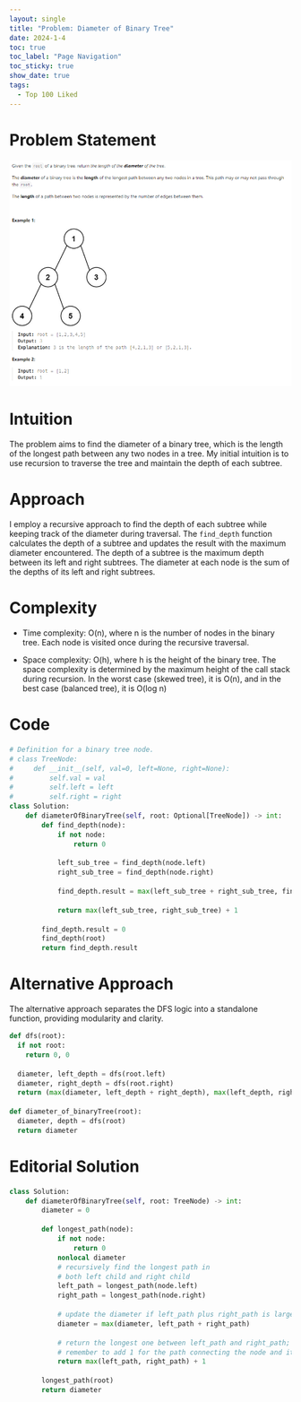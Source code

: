 ```yaml
---
layout: single
title: "Problem: Diameter of Binary Tree"
date: 2024-1-4
toc: true
toc_label: "Page Navigation"
toc_sticky: true
show_date: true
tags:
  - Top 100 Liked
---
```

# Problem Statement
[![problem](/assets/images/2024-01-04_16-42-40-diameter-binary-tree.png)](/assets/images/2024-01-04_16-42-40-diameter-binary-tree.png)
# Intuition
The problem aims to find the diameter of a binary tree, which is the length of the longest path between any two nodes in a tree. My initial intuition is to use recursion to traverse the tree and maintain the depth of each subtree.

# Approach
I employ a recursive approach to find the depth of each subtree while keeping track of the diameter during traversal. The `find_depth` function calculates the depth of a subtree and updates the result with the maximum diameter encountered. The depth of a subtree is the maximum depth between its left and right subtrees. The diameter at each node is the sum of the depths of its left and right subtrees.

# Complexity
- Time complexity:
O(n), where n is the number of nodes in the binary tree. Each node is visited once during the recursive traversal.

- Space complexity:
O(h), where h is the height of the binary tree. The space complexity is determined by the maximum height of the call stack during recursion. In the worst case (skewed tree), it is O(n), and in the best case (balanced tree), it is O(log n)

# Code
```python
# Definition for a binary tree node.
# class TreeNode:
#     def __init__(self, val=0, left=None, right=None):
#         self.val = val
#         self.left = left
#         self.right = right
class Solution:
    def diameterOfBinaryTree(self, root: Optional[TreeNode]) -> int:
        def find_depth(node):
            if not node:
                return 0
            
            left_sub_tree = find_depth(node.left)
            right_sub_tree = find_depth(node.right)
            
            find_depth.result = max(left_sub_tree + right_sub_tree, find_depth.result)

            return max(left_sub_tree, right_sub_tree) + 1

        find_depth.result = 0
        find_depth(root)
        return find_depth.result
```

# Alternative Approach
The alternative approach separates the DFS logic into a standalone function, providing modularity and clarity.
```python
def dfs(root):
  if not root:
    return 0, 0

  diameter, left_depth = dfs(root.left)
  diameter, right_depth = dfs(root.right)
  return (max(diameter, left_depth + right_depth), max(left_depth, right_depth) + 1)

def diameter_of_binaryTree(root):
  diameter, depth = dfs(root)
  return diameter
```

# Editorial Solution
```python
class Solution:
    def diameterOfBinaryTree(self, root: TreeNode) -> int:
        diameter = 0

        def longest_path(node):
            if not node:
                return 0
            nonlocal diameter
            # recursively find the longest path in
            # both left child and right child
            left_path = longest_path(node.left)
            right_path = longest_path(node.right)

            # update the diameter if left_path plus right_path is larger
            diameter = max(diameter, left_path + right_path)

            # return the longest one between left_path and right_path;
            # remember to add 1 for the path connecting the node and its parent
            return max(left_path, right_path) + 1

        longest_path(root)
        return diameter
```